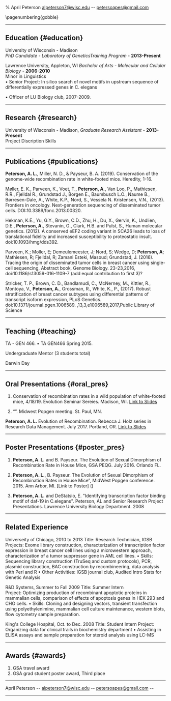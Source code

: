 % April Peterson
alpeterson7@wisc.edu -- petersoapes@gmail.com

\pagenumbering{gobble}

------

## Education {#education}

University of Wisconsin - Madison  
 *PhD Candidate - Laboratory of GeneticsTraining Program*  - __2013-Present__  
  
Lawrence University, Appleton, WI
 *Bachelor of Arts - Molecular and Cellular Biology*  - __2006-2010__  
  Minor in Linguistics  
•	Senior Project: In silico search of novel motifs in upstream sequence of differentially expressed genes in C. elegans

•	Officer of LU Biology club, 2007-2009.

------

## Research {#research}
University of Wisconsin - Madison, 
 *Graduate Research Assistant* - __2013-Present__  
  Project Discription
  Skills

------

## Publications {#publications}

**Peterson, A. L.**, Miller, N. D., & Payseur, B. A. (2019). Conservation of the genome-wide recombination rate in white-footed mice. Heredity, 1-16.

Møller, E. K., Parveen, K., Voet, T., **Peterson, A.**, Van Loo, P., Mathiesen, R.R., Fjelldal R., Grundstad J., Borgen E., Baumbusch L.O., Naume B., Børresen-Dale, A., White, K.P., Nord, S., Vessela N. Kristensen, V.N., (2013). Frontiers in oncology. Next-generation sequencing of disseminated tumor cells. DOI:10.3389/fonc.2013.00320.

Hekman, K.E., Yu, G.Y., Brown, C.D., Zhu, H., Du, X., Gervin, K., Undlien, D.E., **Peterson, A.**, Stevanin, G., Clark, H.B. and Pulst, S., Human molecular genetics. (2012). A conserved eEF2 coding variant in SCA26 leads to loss of translational fidelity and increased susceptibility to proteostatic insult. doi:10.1093/hmg/dds392. 

Parveen, K.; Moller, E; Demeulemeester, J; Nord, S; Wedge, D; **Peterson, A**; Mathiesen, R; Fjelldal, R; Zamani Esteki, Masoud; Grundstad, J. (2016). Tracing the origin of disseminated tumor cells in breast cancer using single-cell sequencing, Abstract book, Genome Biology. 23-23,2016, doi:10.1186/s13059-016-1109-7 
(add equal contribution to first 3)?

Stricker, T. P., Brown, C. D., Bandlamudi, C., McNerney, M., Kittler, R., Montoya, V., **Peterson, A.**, Grossman, R., White, K., P., (2017). Robust stratification of breast cancer subtypes using differential patterns of transcript isoform expression, PLoS Genetics. 
doi:10.1371/journal.pgen.1006589. 
 ,13,3,e1006589,2017,Public Library of Science


------

## Teaching  {#teaching}

TA - GEN 466. •	TA GEN466 Spring 2015.

Undergraduate Mentor (3 students total)

Darwin Day

------

## Oral Presentations {#oral_pres}

1.	Conservation of recombination rates in a wild population of white-footed mice, 4/18/19. Evolution Seminar Sereies. Madison, WI. [Link to Slides](https://drive.google.com/file/d/13q0R_vISxq7164_oYaz91YdhWR9YVqge/view?usp=sharing)

2.	“”. Midwest Popgen meeting. St. Paul, MN.

  **Peterson, A. L.** Evolution of Recombination. Rebecca J. Holz series in Research Data Management. July 2017. Portland, OR.
[Link to Slides](https://drive.google.com/file/d/1UPS9O3RsivHF3-aeJV0lyc9iBUyOjtYY/view?usp=sharing)

------

## Poster Presentations {#poster_pres}

1.	 **Peterson, A. L.** and B. Payseur.  The Evolution of Sexual Dimorphism of Recombination Rate in House Mice, GSA PEQG. July 2016. Orlando FL. 

2.  **Peterson, A. L.**, B. Payseur. The Evolution of Sexual Dimorphism of Recombination Rates in House Mice”, MidWest Popgen conference. 2015. Ann Arbor, MI. [Link to Poster] ()

3.	**Peterson, A. L.** and DeStatsio, E. "Identifying transcription factor binding motif of daf-19 in C.elegans". Peterson, AL and Senior Research Project Presentations. Lawrence University Biology Department. 2008 

------

## Related Experience 

Universeity of Chicago, 2010 to 2013
Title: Research Technician, IGSB	
Projects: Exome library construction, characterization of transcription factor expression in breast cancer cell lines using a microwestern approach, characterization of a tumor suppressor gene in AML cell lines.
•	Skills: Sequencing library construction (TruSeq and custom protocols), PCR, plasmid construction, BAC construction by recombineering, data analysis with Perl and R
•	Other Activities: IGSB journal club, Audited Intro Stats for Genetic Analysis

R&D Systems, Summer to Fall 2009
Title: Summer Intern       
Project: Optimizing production of recombinant apoptotic proteins in mammalian cells, comparison of effects of apoptosis genes in HEK 293 and CHO cells.
•	Skills: Cloning and designing vectors, transient transfection using polyethylenimine, mammalian cell culture maintenance, western blots, flow cytometry sample preparation.

King's College Hospital, Oct. to Dec. 2008
Title: Student Intern 
Project: Organizing data for clinical trails in biochemistry department
•	Assisting in ELISA assays and sample preparation for steroid analysis using LC-MS 

------

## Awards {#awards}
1.	GSA travel award
2.	GSA grad student poster award, Third place

------

April Peterson -- alpeterson7@wisc.edu -- petersoapes@gmail.com -- 

------
